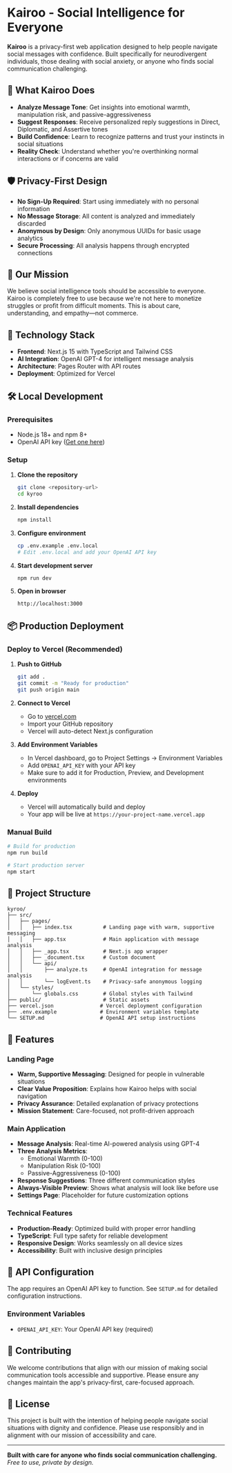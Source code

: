 # Kairoo - Social Intelligence for Everyone

**Kairoo** is a privacy-first web application designed to help people navigate social messages with confidence. Built specifically for neurodivergent individuals, those dealing with social anxiety, or anyone who finds social communication challenging.

## 🌟 What Kairoo Does

- **Analyze Message Tone**: Get insights into emotional warmth, manipulation risk, and passive-aggressiveness
- **Suggest Responses**: Receive personalized reply suggestions in Direct, Diplomatic, and Assertive tones
- **Build Confidence**: Learn to recognize patterns and trust your instincts in social situations
- **Reality Check**: Understand whether you're overthinking normal interactions or if concerns are valid

## 🛡️ Privacy-First Design

- **No Sign-Up Required**: Start using immediately with no personal information
- **No Message Storage**: All content is analyzed and immediately discarded
- **Anonymous by Design**: Only anonymous UUIDs for basic usage analytics
- **Secure Processing**: All analysis happens through encrypted connections

## 🎯 Our Mission

We believe social intelligence tools should be accessible to everyone. Kairoo is completely free to use because we're not here to monetize struggles or profit from difficult moments. This is about care, understanding, and empathy—not commerce.

## 🚀 Technology Stack

- **Frontend**: Next.js 15 with TypeScript and Tailwind CSS
- **AI Integration**: OpenAI GPT-4 for intelligent message analysis
- **Architecture**: Pages Router with API routes
- **Deployment**: Optimized for Vercel

## 🛠️ Local Development

### Prerequisites

- Node.js 18+ and npm 8+
- OpenAI API key ([Get one here](https://platform.openai.com/api-keys))

### Setup

1. **Clone the repository**
   ```bash
   git clone <repository-url>
   cd kyroo
   ```

2. **Install dependencies**
   ```bash
   npm install
   ```

3. **Configure environment**
   ```bash
   cp .env.example .env.local
   # Edit .env.local and add your OpenAI API key
   ```

4. **Start development server**
   ```bash
   npm run dev
   ```

5. **Open in browser**
   ```
   http://localhost:3000
   ```

## 📦 Production Deployment

### Deploy to Vercel (Recommended)

1. **Push to GitHub**
   ```bash
   git add .
   git commit -m "Ready for production"
   git push origin main
   ```

2. **Connect to Vercel**
   - Go to [vercel.com](https://vercel.com)
   - Import your GitHub repository
   - Vercel will auto-detect Next.js configuration

3. **Add Environment Variables**
   - In Vercel dashboard, go to Project Settings → Environment Variables
   - Add `OPENAI_API_KEY` with your API key
   - Make sure to add it for Production, Preview, and Development environments

4. **Deploy**
   - Vercel will automatically build and deploy
   - Your app will be live at `https://your-project-name.vercel.app`

### Manual Build

```bash
# Build for production
npm run build

# Start production server
npm start
```

## 📁 Project Structure

```
kyroo/
├── src/
│   ├── pages/
│   │   ├── index.tsx          # Landing page with warm, supportive messaging
│   │   ├── app.tsx            # Main application with message analysis
│   │   ├── _app.tsx           # Next.js app wrapper
│   │   ├── _document.tsx      # Custom document
│   │   └── api/
│   │       ├── analyze.ts     # OpenAI integration for message analysis
│   │       └── logEvent.ts    # Privacy-safe anonymous logging
│   └── styles/
│       └── globals.css        # Global styles with Tailwind
├── public/                    # Static assets
├── vercel.json               # Vercel deployment configuration
├── .env.example              # Environment variables template
└── SETUP.md                  # OpenAI API setup instructions
```

## 🎨 Features

### Landing Page
- **Warm, Supportive Messaging**: Designed for people in vulnerable situations
- **Clear Value Proposition**: Explains how Kairoo helps with social navigation
- **Privacy Assurance**: Detailed explanation of privacy protections
- **Mission Statement**: Care-focused, not profit-driven approach

### Main Application
- **Message Analysis**: Real-time AI-powered analysis using GPT-4
- **Three Analysis Metrics**: 
  - Emotional Warmth (0-100)
  - Manipulation Risk (0-100) 
  - Passive-Aggressiveness (0-100)
- **Response Suggestions**: Three different communication styles
- **Always-Visible Preview**: Shows what analysis will look like before use
- **Settings Page**: Placeholder for future customization options

### Technical Features
- **Production-Ready**: Optimized build with proper error handling
- **TypeScript**: Full type safety for reliable development
- **Responsive Design**: Works seamlessly on all device sizes
- **Accessibility**: Built with inclusive design principles

## 🔧 API Configuration

The app requires an OpenAI API key to function. See `SETUP.md` for detailed configuration instructions.

### Environment Variables

- `OPENAI_API_KEY`: Your OpenAI API key (required)

## 🤝 Contributing

We welcome contributions that align with our mission of making social communication tools accessible and supportive. Please ensure any changes maintain the app's privacy-first, care-focused approach.

## 📄 License

This project is built with the intention of helping people navigate social situations with dignity and confidence. Please use responsibly and in alignment with our mission of accessibility and care.

---

**Built with care for anyone who finds social communication challenging.**
*Free to use, private by design.*

